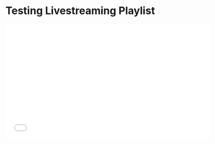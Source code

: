 Testing Livestreaming Playlist
==============================


<iframe width="560" height="315"
src="//www.youtube.com/embed/videoseries?list=PL_RDPUXEd0ymjBHsDQirsGzOAE7OhHEEm"
frameborder="0" allowfullscreen></iframe>
